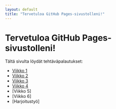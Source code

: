 ```yaml
---
layout: default
title: "Tervetuloa GitHub Pages-sivustolleni!"
---
```


# Tervetuloa GitHub Pages-sivustolleni!

Tältä sivulta löydät tehtäväpalautukset:

- [Viikko 1](viikko1.html)
- [Viikko 2](viikko2.md)
- [Viikko 3](vko3/index.html)
- [Viikko 4](dist/assets//index.html)
- [Viikko 5]
- [Viikko 6]
- [Harjoitustyö]
